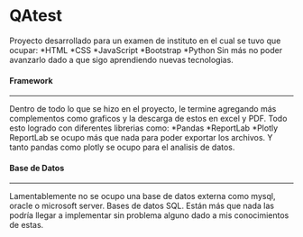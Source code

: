 # QAtest
Proyecto desarrollado para un examen de instituto en el cual se tuvo que ocupar:
*HTML 
*CSS
*JavaScript
*Bootstrap
*Python
Sin más no poder avanzarlo dado a que sigo aprendiendo nuevas tecnologias.

#### Framework
------
Dentro de todo lo que se hizo en el proyecto, le termine agregando más complementos como graficos y la descarga de estos en excel y PDF. Todo esto logrado con diferentes librerias como:
*Pandas
*ReportLab
*Plotly
ReportLab se ocupo más que nada para poder exportar los archivos. Y tanto pandas como plotly se ocupo para el analisis de datos.

#### Base de Datos
------
Lamentablemente no se ocupo una base de datos externa como mysql, oracle o microsoft server. Bases de datos SQL.
Están más que nada las podría llegar a implementar sin problema alguno dado a mis conocimientos de estas.

